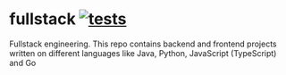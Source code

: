 # fullstack [![tests](https://github.com/daggerok/fullstack/actions/workflows/ci.yml/badge.svg)](https://github.com/daggerok/fullstack/actions/workflows/ci.yml)
Fullstack engineering. This repo contains backend and frontend projects written on different
languages like Java, Python, JavaScript (TypeScript) and Go
